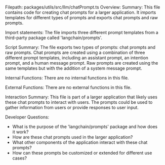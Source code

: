 Filepath: packages/utils/src/llm/chatPrompt.ts
Overview: Summary:
This file contains code for creating chat prompts for a larger application. It imports templates for different types of prompts and exports chat prompts and raw prompts.

Import statements:
The file imports three different prompt templates from a third-party package called 'langchain/prompts'.

Script Summary:
The file exports two types of prompts: chat prompts and raw prompts. Chat prompts are created using a combination of three different prompt templates, including an assistant prompt, an intention prompt, and a human message prompt. Raw prompts are created using the same templates but with the addition of a system message prompt.

Internal Functions:
There are no internal functions in this file.

External Functions:
There are no external functions in this file.

Interaction Summary:
This file is part of a larger application that likely uses these chat prompts to interact with users. The prompts could be used to gather information from users or provide responses to user input.

Developer Questions:
- What is the purpose of the 'langchain/prompts' package and how does it work?
- How are these chat prompts used in the larger application?
- What other components of the application interact with these chat prompts?
- How can these prompts be customized or extended for different use cases?

